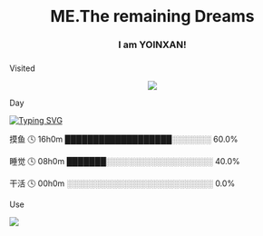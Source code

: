 <br clear="both">

<h1 align="center">ME.The remaining Dreams</h1>

<h3 align="center" color="aqua">I am YOINXAN!</h1>



###




Visited

<div align="center">
  <img src="https://profile-counter.glitch.me/YOINXAN/count.svg?"  />
</div>


Day

<a href="https://git.io/typing-svg"><img src="https://readme-typing-svg.demolab.com?font=Fira+Code&pause=1000&vCenter=true&width=435&lines=%E7%99%BD%E5%A4%A9%E6%91%B8%E9%B1%BC;%E6%99%9A%E4%B8%8A%E7%9D%A1%E8%A7%89" alt="Typing SVG" /></a>

摸鱼   🕓 16h0m ███████████████████░░░░░░░  60.0%

睡觉   🕓 08h0m ███████░░░░░░░░░░░░░░░░░░░  40.0%

干活   🕓 00h0m ░░░░░░░░░░░░░░░░░░░░░░░░░░  0.0%





Use

<img align="center" src="https://github-readme-stats.vercel.app/api/top-langs/?username=YOINXAN&theme=transparent&hide_border=true&layout=donut-vertical&langs_count=6" />

